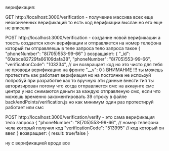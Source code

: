 верификация:

GET http://localhost:3000/verification - получение массива всех еще неоконченных верификаций
то есть код верифиации выслан но его еще не вписали


POST http://localhost:3000/verification - создание новой верификации
а тоесть создается ключ верифиации и отправляется на номер телефона который ты отправляешь
в теле запроса
тело запроса такое
{
  "phoneNumber": "8(705)553-99-66"
}
возращаяет:
{
  "_id": "60abce82729fa66109dafa38",
  "phoneNumber": "8(705)553-99-66",
  "verificationCode": "103234", // он возвращает код но это чисто для тебя не проводи верификацию на фронте
  "__v": 0
}
ВНИМАНИЕ !!!
ты можешь протестить как работает верифиация но на постоянке не испоьзуй
попробуй при разработке как то вручную эти данные внести тип ты авторизирован
потому что когда отправляется смс на аккаунте смс центра у нас снимаются деньги за
каждую отправленую смс,
если что можешь временно закоментировать 39 строку в файле back/endPoints/verification.js
но как минимум один раз протестируй работает или смс


POST http://localhost:3000/verification/verify - это сама верификация
тело запроса
{
  "phoneNumber": "8(705)553-99-66", // номер телефона чела который получил код
  "verificationCode": "513995"  // код который он ввел
}
возвращает:
{
  result: true/false
}

ну с верификацией вроде все